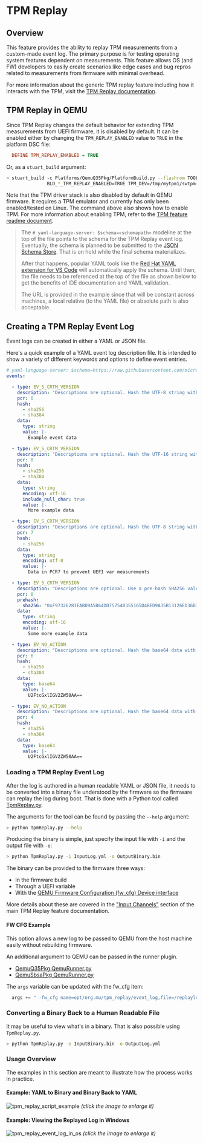 # TPM Replay

## Overview

This feature provides the ability to replay TPM measurements from a custom-made event log. The primary purpose is for
testing operating system features dependent on measurements. This feature allows OS (and FW) developers to easily
create scenarios like edge cases and bug repros related to measurements from firmware with minimal overhead.

For more information about the generic TPM replay feature including how it interacts with the TPM, visit the
[TPM Replay documentation](https://github.com/microsoft/mu_plus/blob/HEAD/TpmTestingPkg/TpmReplayPei/Readme.md).

## TPM Replay in QEMU

Since TPM Replay changes the default behavior for extending TPM measurements from UEFI firmware, it is disabled by
default. It can be enabled either by changing the `TPM_REPLAY_ENABLED` value to `TRUE` in the platform DSC file:

```ini
  DEFINE TPM_REPLAY_ENABLED = TRUE
```

Or, as a `stuart_build` argument:

```bash
> stuart_build -c Platforms/QemuQ35Pkg/PlatformBuild.py --flashrom TOOL_CHAIN_TAG=GCC5 BLD_*_TPM_ENABLE=TRUE \
               BLD_*_TPM_REPLAY_ENABLED=TRUE TPM_DEV=/tmp/mytpm1/swtpm-sock
```

Note that the TPM driver stack is also disabled by default in QEMU firmware. It requires a TPM emulator and currently
has only been enabled/tested on Linux. The command above also shows how to enable TPM. For more information about
enabling TPM, refer to the [TPM feature readme document](../../Common/Features/feature_tpm.md).

> The `# yaml-language-server: $schema=<schemapath>` modeline at the top of the file points to the schema
> for the TPM Replay event log. Eventually, the schema is planned to be submitted to the
> [JSON Schema Store](https://www.schemastore.org/json/). That is on hold while the final schema materializes.
>
> After that happens, popular YAML tools like the [Red Hat YAML extension for VS Code](https://marketplace.visualstudio.com/items?itemName=redhat.vscode-yaml)
> will automatically apply the schema. Until then, the file needs to be referenced at the top of the file as shown
> below to get the benefits of IDE documentation and YAML validation.
>
> The URL is provided in the example since that will be constant across machines, a local relative (to the YAML file)
> or absolute path is also acceptable.

## Creating a TPM Replay Event Log

Event logs can be created in either a YAML or JSON file.

Here's a quick example of a YAML event log description file. It is intended to show a variety of different keywords
and options to define event entries.

```yaml
# yaml-language-server: $schema=https://raw.githubusercontent.com/microsoft/mu_plus/HEAD/TpmTestingPkg/TpmReplayPei/Tool/TpmReplaySchema.json
events:

  - type: EV_S_CRTM_VERSION
    description: "Descriptions are optional. Hash the UTF-8 string with SHA256 in PCR0."
    pcr: 0
    hash:
      - sha256
      - sha384
    data:
      type: string
      value: |-
        Example event data

  - type: EV_S_CRTM_VERSION
    description: "Descriptions are optional. Hash the UTF-16 string with null character data with SHA256 & SHA384 in PCR0."
    pcr: 0
    hash:
      - sha256
      - sha384
    data:
      type: string
      encoding: utf-16
      include_null_char: true
      value: |-
        More example data

  - type: EV_S_CRTM_VERSION
    description: "Descriptions are optional. Hash the UTF-8 string with SHA256 in PCR7."
    pcr: 7
    hash:
      - sha256
    data:
      type: string
      encoding: utf-8
      value: |-
        Data in PCR7 to prevent UEFI var measurements

  - type: EV_S_CRTM_VERSION
    description: "Descriptions are optional. Use a pre-hash SHA256 value. Event data is a UTF-16 string without a null character."
    pcr: 0
    prehash:
      sha256: "0xF97326281EABD9A5B64DD757540355165D4BED9A35B13126ED36D3A9F28A10AB"
    data:
      type: string
      encoding: utf-16
      value: |-
        Some more example data

  - type: EV_NO_ACTION
    description: "Descriptions are optional. Hash the base64 data with SHA256 and SHA394 in PCR6."
    pcr: 6
    hash:
      - sha256
      - sha384
    data:
      type: base64
      value: |-
        U2FtcGxlIGV2ZW50AA==

  - type: EV_NO_ACTION
    description: "Descriptions are optional. Hash the base64 data with SHA256 and SHA394 in PCR6."
    pcr: 4
    hash:
      - sha256
      - sha384
    data:
      type: base64
      value: |-
        U2FtcGxlIGV2ZW50AA==
```

### Loading a TPM Replay Event Log

After the log is authored in a human readable YAML or JSON file, it needs to be converted into a binary file understood
by the firmware so the firmware can replay the log during boot. That is done with a Python tool called
[TpmReplay.py](https://github.com/microsoft/mu_plus/blob/HEAD/TpmTestingPkg/TpmReplayPei/Tool/TpmReplay.py).

The arguments for the tool can be found by passing the `--help` argument:

```bash
> python TpmReplay.py --help
```

Producing the binary is simple, just specify the input file with `-i` and the output file with `-o`:

```bash
> python TpmReplay.py -i InputLog.yml -o OutputBinary.bin
```

The binary can be provided to the firmware three ways:

- In the firmware build
- Through a UEFI variable
- With the [QEMU Firmware Configuration (fw_cfg) Device interface](https://www.qemu.org/docs/master/specs/fw_cfg.html)

More details about these are covered in the ["Input Channels"](https://github.com/microsoft/mu_plus/blob/HEAD/TpmTestingPkg/TpmReplayPei/Readme.md#tcg-event-log-input-channels)
section of the main TPM Replay feature documentation.

#### FW CFG Example

This option allows a new log to be passed to QEMU from the host machine easily without rebuilding firmware.

An additional argument to QEMU can be passed in the runner plugin.

- [QemuQ35Pkg QemuRunner.py](https://github.com/microsoft/mu_tiano_platforms/blob/HEAD/Platforms/QemuQ35Pkg/Plugins/QemuRunner/QemuRunner.py)
- [QemuSbsaPkg QemuRunner.py](https://github.com/microsoft/mu_tiano_platforms/blob/HEAD/Platforms/QemuSbsaPkg/Plugins/QemuRunner/QemuRunner.py)

The `args` variable can be updated with the fw_cfg item:

```python
  args += " -fw_cfg name=opt/org.mu/tpm_replay/event_log,file=/replaylog.bin"`
```

### Converting a Binary Back to a Human Readable File

It may be useful to view what's in a binary. That is also possible using `TpmReplay.py`.

```bash
> python TpmReplay.py -e InputBinary.bin -o OutputLog.yml
```

### Usage Overview

The examples in this section are meant to illustrate how the process works in practice.

#### Example: YAML to Binary and Binary Back to YAML

![tpm_replay_script_example](./Images/tpm_replay_example_yaml_to_binary_and_back.gif)
*(click the image to enlarge it)*

#### Example: Viewing the Replayed Log in Windows

![tpm_replay_event_log_in_os](./Images/tpm_replay_example_view_event_log_in_windows.gif)
*(click the image to enlarge it)*
